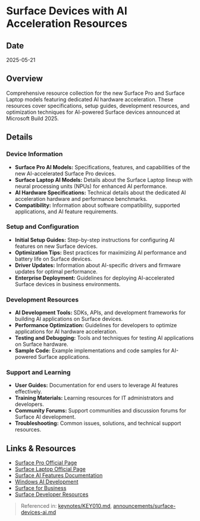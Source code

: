 # Surface Devices with AI Acceleration Resources

## Date
2025-05-21

## Overview
Comprehensive resource collection for the new Surface Pro and Surface Laptop models featuring dedicated AI hardware acceleration. These resources cover specifications, setup guides, development resources, and optimization techniques for AI-powered Surface devices announced at Microsoft Build 2025.

## Details

### Device Information
- **Surface Pro AI Models:** Specifications, features, and capabilities of the new AI-accelerated Surface Pro devices.
- **Surface Laptop AI Models:** Details about the Surface Laptop lineup with neural processing units (NPUs) for enhanced AI performance.
- **AI Hardware Specifications:** Technical details about the dedicated AI acceleration hardware and performance benchmarks.
- **Compatibility:** Information about software compatibility, supported applications, and AI feature requirements.

### Setup and Configuration
- **Initial Setup Guides:** Step-by-step instructions for configuring AI features on new Surface devices.
- **Optimization Tips:** Best practices for maximizing AI performance and battery life on Surface devices.
- **Driver Updates:** Information about AI-specific drivers and firmware updates for optimal performance.
- **Enterprise Deployment:** Guidelines for deploying AI-accelerated Surface devices in business environments.

### Development Resources
- **AI Development Tools:** SDKs, APIs, and development frameworks for building AI applications on Surface devices.
- **Performance Optimization:** Guidelines for developers to optimize applications for AI hardware acceleration.
- **Testing and Debugging:** Tools and techniques for testing AI applications on Surface hardware.
- **Sample Code:** Example implementations and code samples for AI-powered Surface applications.

### Support and Learning
- **User Guides:** Documentation for end users to leverage AI features effectively.
- **Training Materials:** Learning resources for IT administrators and developers.
- **Community Forums:** Support communities and discussion forums for Surface AI development.
- **Troubleshooting:** Common issues, solutions, and technical support resources.

## Links & Resources
- [Surface Pro Official Page](https://www.microsoft.com/surface/devices/surface-pro)
- [Surface Laptop Official Page](https://www.microsoft.com/surface/devices/surface-laptop)
- [Surface AI Features Documentation](https://docs.microsoft.com/surface/ai-features)
- [Windows AI Development](https://docs.microsoft.com/windows/ai/)
- [Surface for Business](https://www.microsoft.com/surface/business)
- [Surface Developer Resources](https://docs.microsoft.com/surface/surface-dev-center)

> Referenced in: [keynotes/KEY010.md](../keynotes/KEY010/KEY010-transcript-based-report.md), [announcements/surface-devices-ai.md](../announcements/surface-devices-ai.md)
